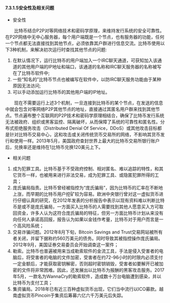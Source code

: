 #### 7.3.1.5安全性及相关问题
* 安全性

&emsp;&emsp;比特币结合P2P对等网络技术和密码学原理，来维持发行系统的安全可靠性。在P2P网络中无中心服务器，每个用户端既是一个节点，也有服务器的功能，任何一个节点都无法直接找到其他节点，必须依靠其户群进行信息交流。比特币使用以下3种机制，来解决初次运行时查找其他节点的问题:
1. 在默认情况下，运行比特币的用户端加入一个IRC聊天通道，可获知加入该通道的其他用户端的IP地址和端口，该通道的名称和IRC聊天服务器的名称被写在了比特币软件中;
2. 一些“知名的”比特币节点也被编写在软件中，以防IRC聊天服务功能由于某种原因无法访问;
3. 可以手动添加运行比特币的其他用户端的IP地址。

&emsp;&emsp;现在不需要运行上述3个机制，一旦连接到比特币的某个节点，在发送的信息中就会包含对等网络P2P其他节点的地址，直接通过其匿名用户群来找到其他节点。节点遍布整个互联网的P2P技术和密码学原理相结合，确保了比特币发行系统无法被政府、组织或黑客监控、隔离破坏，从而保障了系统的可靠性和匿名性。分布式拒绝服务攻击（Distributed Denial Of Service，DDoS）或其他攻击目标都是针对比特币交易中心，这和攻击或关闭传统货币交易所的网络，不影响其货币发行和使用一样。2013年5月，美国政府查封世界上最大的比特币交易所银行账户后，兑换率还是维持在1比特币兑换120美元上下。

* 相关问题

1. 成为犯罪工具。比特币基于不受政府控制、相对匿名、难以追踪的特性，和其它货币一样，也被用来进行非法交易，成为犯罪工具、或隐匿犯罪所得的工具；
2. 庞氏骗局指责。比特币曾经被指控为“庞氏骗局”，因为比特币的汇率在不断地上涨，而早期的比特币用户挖矿较为容易。欧洲中央银行曾对这一虚拟货币进行仔细认真的研究，在2012年发表的分析报告中表示以现有资料难以判断比特币是或不是庞氏骗局，一方面买入比特币的人需要找到其他人愿意买入方可取回资金，许多人认为这符合庞氏骗局的特征，但另一方面比特币计划从来没有向任何人承诺高回报，报告认为如果以金钱作考量，比特币对于用户而言是一个高风险系统；
3. 交易诈骗问题。2012年8月下旬，Bitcoin Savings and Trust交易网站被所有者关闭，并留下据称约560万美元的债务。同时导致其被指控操作庞氏骗局。2012年9月，美国证券交易委员会开始调查这一案件；
4. 勒索。比特币也普遍被用来当成勒索软件的金流工具，手法是侵入受害者的电脑后，将受害者的电脑的文件加密，受害者在约72-96小时的时限内必须支付一定金额后，才能获取密钥解密，否则超时密钥销毁，受害者如要解开已被加密的文件将非常困难。因此，还发展出以比特币为报酬的黑客攻击服务。2017年5月，一款名为WannaCry的勒索软件，造成数十万台电脑遭到感染，并以比特币为支付工具；
5. 集资骗局。2018年已有近三百种虚拟货币出现，它们当中流行以ICO募款。越南虚拟货币Pincoin于集资后筹募六亿六千万美元后失踪。